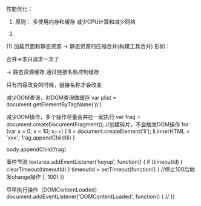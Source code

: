 性能优化：
1. 原则：
多使用内存和缓存
减少CPU计算和减少网络

2. 
(1) 加载页面和静态资源
-> 静态资源的压缩合并(构建工具合并)
形如：<script src='a.js'></script>
<script src='b.js'></script>
<script src='c.js'></script>
合并=><script src='abc.js'></script>求只请求一次了


-> 静态资源缓存
通过链接名称控制缓存
<script src="abc_v1.js"></script>
只有内容改变的时候，链接名称才会改变
<script src='abc_v2.js'>


-> 使用CDN让资源加载更快一些
<link src='https://cdn.bootcss.com/xxx'>


-> 使用SSR后端渲染，数据直接输出到HTML
传统方法是把html模板拿下以后，通过ajax去获取数据，渲染页面
优点：把数据直接输入到html中，浏览器直接拿到

(2) 页面渲染
CSS放前面，JS放后面
懒加载(图片懒加载)
<img id="img1" src="preview.png" data-realsrc='abc.png'>
<script type='text/javascript'>
    var img1 = document.getElementById('img1') //刚开始用一个很快加载的小图片
    img1.src = img1.getAttribute('data-realsrc') //图片真正用的时候赋值过去
</script>

减少DOM查询，对DOM查询做缓存
var plist = document.getElementByTagName('p')

减少DOM操作，多个操作尽量合并在一起执行
var frag = document.createDocumentFragment(); //创建碎片，不会触发DOM操作
for (var x = 0; x < 10; x++) {
    li = document.createElement('li');
    li.innerHTML = 'xxx';
    frag.appendChild(li)
}

body.appendChild(frag)


事件节流
textarea.addEventListener('keyup', function() {
    if (timeoutId) {
        clearTimeout(timeoutId)
    }
    timeoutId = setTimeout(function() {
        //停止100后触发change操作
    }, 100)
})

尽早执行操作（DOMContentLoaded）
document.addEventListener('DOMContentLoaded', function() {
    //
})



